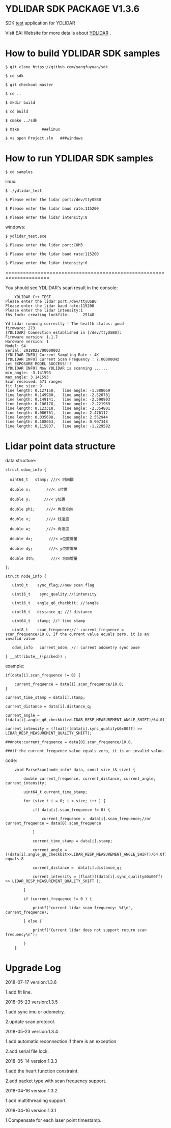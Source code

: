 YDLIDAR SDK PACKAGE V1.3.6
=====================================================================

SDK [test](https://github.com/yangfuyuan/sdk) application for YDLIDAR

Visit EAI Website for more details about [YDLIDAR](http://www.ydlidar.com/) .

How to build YDLIDAR SDK samples
=====================================================================

    $ git clone https://github.com/yangfuyuan/sdk

    $ cd sdk

    $ git checkout master

    $ cd ..

    $ mkdir build

    $ cd build

    $ cmake ../sdk

    $ make			###linux

    $ vs open Project.sln	###windows

How to run YDLIDAR SDK samples
=====================================================================

    $ cd samples

linux:

    $ ./ydlidar_test

    $ Please enter the lidar port:/dev/ttyUSB0

    $ Please enter the lidar baud rate:115200

    $ Please enter the lidar intensity:0


windows:

    $ ydlidar_test.exe

    $ Please enter the lidar port:COM3

    $ Please enter the lidar baud rate:115200

    $ Please enter the lidar intensity:0

=====================================================================

You should see YDLIDAR's scan result in the console:

     	YDLIDAR C++ TEST
	Please enter the lidar port:/dev/ttyUSB0
	Please enter the lidar baud rate:115200
	Please enter the lidar intensity:1
	fhs_lock: creating lockfile:      25148

	Yd Lidar running correctly ! The health status: good
	firmware: 273
	[YDLIDAR] Connection established in [/dev/ttyUSB0]:
	Firmware version: 1.1.7
	Hardware version: 1
	Model: S4
	Serial: 2018022700000003
	[YDLIDAR INFO] Current Sampling Rate : 4K
	[YDLIDAR INFO] Current Scan Frequency : 7.000000Hz
	set EXPOSURE MODEL SUCCESS!!!
	[YDLIDAR INFO] Now YDLIDAR is scanning ......
	min_angle: -3.141593
	max_angle: 3.141593
	Scan received: 571 ranges
	fit line size: 9
	line length: 0.127150,   line angle: -1.888069
	line length: 0.149980,   line angle: -2.520781
	line length: 0.149141,   line angle: -2.590903
	line length: 0.186178,   line angle: -2.221969
	line length: 0.123318,   line angle: -2.354801
	line length: 0.086761,   line angle: 2.476112
	line length: 0.035698,   line angle: 2.552944
	line length: 0.108063,   line angle: 0.907348
	line length: 0.115837,   line angle: -1.229582



Lidar point data structure
=====================================================================

data structure:

    struct odom_info {

      uint64_t   stamp; ///< 时间戳

      double x;	      ///< x位置

      double y;	     ///< y位置

      double phi;     ///< 角度方向

      double v;       ///< 线速度

      double w;       ///< 角速度

      double dx;       ///< x位置增量

      double dy;       ///< y位置增量

      double dth;       ///< 方向增量

    };

    struct node_info {

       uint8_t    sync_flag;//new scan flag

       uint16_t    sync_quality;//!intensity

       uint16_t   angle_q6_checkbit; //!angle

       uint16_t   distance_q; //! distance

       uint64_t   stamp; //! time stamp

       uint8_t    scan_frequence;//! current_frequence = scan_frequence/10.0, If the current value equals zero, it is an invalid value

       odom_info   current_odom; //! current odometry sync pose

    } __attribute__((packed)) ;

example:

    if(data[i].scan_frequence != 0) {

        current_frequence = data[i].scan_frequence/10.0;
    }

    current_time_stamp = data[i].stamp;

    current_distance = data[i].distance_q;

    current_angle = ((data[i].angle_q6_checkbit>>LIDAR_RESP_MEASUREMENT_ANGLE_SHIFT)/64.0f);

    current_intensity = (float)((data[i].sync_quality&0x00ff) >> LIDAR_RESP_MEASUREMENT_QUALITY_SHIFT);

    ###note:current_frequence = data[0].scan_frequence/10.0.

    ###if the current_frequence value equals zero, it is an invalid value.

code:

        void ParseScan(node_info* data, const size_t& size) {

            double current_frequence, current_distance, current_angle, current_intensity;

            uint64_t current_time_stamp;

            for (size_t i = 0; i < size; i++ ) {

                if( data[i].scan_frequence != 0) {

                    current_frequence =  data[i].scan_frequence;//or current_frequence = data[0].scan_frequence

                }

                current_time_stamp = data[i].stamp;

                current_angle = ((data[i].angle_q6_checkbit>>LIDAR_RESP_MEASUREMENT_ANGLE_SHIFT)/64.0f);//LIDAR_RESP_MEASUREMENT_ANGLE_SHIFT equals 8

                current_distance =  data[i].distance_q;

                current_intensity = (float)((data[i].sync_quality&0x00ff) >> LIDAR_RESP_MEASUREMENT_QUALITY_SHIFT );

            }

            if (current_frequence != 0 ) {

                printf("current lidar scan frequency: %f\n", current_frequence);

            } else {

                printf("Current lidar does not support return scan frequency\n");

            }
        }





Upgrade Log
=====================================================================

2018-07-17 version:1.3.6

  1.add fit line.


2018-05-23 version:1.3.5

  1.add sync imu or odometry.

  2.update scan protocol.

2018-05-23 version:1.3.4

  1.add automatic reconnection if there is an exception

  2.add serial file lock.

2018-05-14 version:1.3.3

   1.add the heart function constraint.

   2.add packet type with scan frequency support.

2018-04-16 version:1.3.2

   1.add multithreading support.

2018-04-16 version:1.3.1

   1.Compensate for each laser point timestamp.
